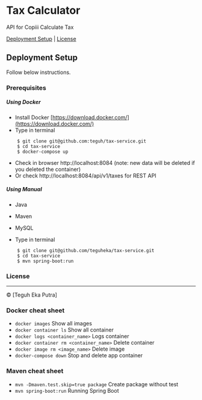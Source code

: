# Tax Calculator
API for Copiii Calculate Tax

[Deployment Setup](#deployment-setup) |
[License](#license)

## Deployment Setup
Follow below instructions.

### Prerequisites
##### Using Docker
- Install Docker [https://download.docker.com/](https://download.docker.com/)
- Type in terminal
```
    $ git clone git@github.com:teguh/tax-service.git
    $ cd tax-service
    $ docker-compose up
```
- Check in browser http://localhost:8084 (note: new data will be deleted if you deleted the container)
- Or check http://localhost:8084/api/v1/taxes for REST API

##### Using Manual
- Java
- Maven
- MySQL

- Type in terminal
```
    $ git clone git@github.com/teguheka/tax-service.git
    $ cd tax-service
    $ mvn spring-boot:run
```

### License
----

© [Teguh Eka Putra] 


### Docker cheat sheet
- `docker images` Show all images
- `docker container ls` Show all container
- `docker logs <container_name>` Logs container
- `docker container rm <container_name>` Delete container
- `docker image rm <image_name>` Delete image
- `docker-compose down` Stop and delete app container

### Maven cheat sheet
- `mvn -Dmaven.test.skip=true package` Create package without test
- `mvn spring-boot:run` Running Spring Boot


